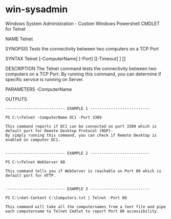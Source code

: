 # win-sysadmin
Windows System Administration - Custom Windows Powershell CMDLET for Telnet

NAME
    Telnet
    
SYNOPSIS
    Tests the connectivity between two computers on a TCP Port
    
    
SYNTAX
    Telnet [-ComputerName] <String> [-Port] <Int32> [[-Timeout] <Int32>] [<CommonParameters>]
    
    
DESCRIPTION
    The Telnet command tests the connectivity between two computers on a TCP Port. 
    By running this command, you can determine if specific service is running on Server.
    

PARAMETERS
    -ComputerName <String>
        


OUTPUTS
    
    -------------------------- EXAMPLE 1 --------------------------
    
    PS C:\>Telnet -ComputerName DC1 -Port 3389
    
    This command reports if DC1 can be connected on port 3389 which is default port for Remote Desktop Protocol (RDP).
    By simply running this command, you can check if Remote Desktop is enabled on computer DC1.
        
        
    -------------------------- EXAMPLE 2 --------------------------
    
    PS C:\>Telnet WebServer 80
    
    This command tells you if WebServer is reachable on Port 80 which is default port for HTTP.
      
  
    -------------------------- EXAMPLE 3 --------------------------
    
    PS C:\>Get-Content C:\Computers.txt | Telnet -Port 80
    
    This command will take all the computernames from a text file and pipe each computername to Telnet Cmdlet to report Port 80 accessibility.
